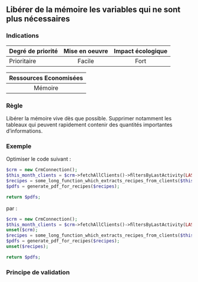 ## Libérer de la mémoire les variables qui ne sont plus nécessaires
### Indications
| Degré de priorité |      Mise en oeuvre       |  Impact écologique    | 
|-------------------|:-------------------------:|:---------------------:|
|  Prioritaire      |  Facile                   |    Fort               | 


|Ressources Economisées                                      |
|:----------------------------------------------------------:|
| Mémoire   |

### Règle
Libérer la mémoire vive dès que possible. Supprimer notamment les tableaux qui peuvent rapidement contenir des quantités importantes d’informations.

### Exemple
Optimiser le code suivant :
```php 
$crm = new CrmConnection();
$this_month_clients = $crm->fetchAllClients()->ﬁltersByLastActivity(LAST_MONTH);
$recipes = some_long_function_which_extracts_recipes_from_clients($this_month_clients);
$pdfs = generate_pdf_for_recipes($recipes);

return $pdfs;
```

par :
```php
$crm = new CrmConnection();
$this_month_clients = $crm->fetchAllClients()->ﬁltersByLastActivity(LAST_MONTH);
unset($crm);
$recipes = some_long_function_which_extracts_recipes_from_clients($this_month_clients);
$pdfs = generate_pdf_for_recipes($recipes);
unset($recipes);

return $pdfs;
```

### Principe de validation
